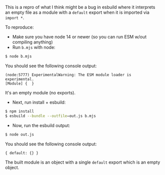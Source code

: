 This is a repro of what I think might be a bug in esbuild where it interprets an empty file as a module with a `default` export when it is imported via `import *`.

To reproduce:

- Make sure you have node 14 or newer (so you can run ESM w/out compiling anything)
- Run `b.mjs` with node:

```sh
$ node b.mjs
```

You should see the following console output:

```log
(node:5777) ExperimentalWarning: The ESM module loader is experimental.
[Module] {  }
```

It's an empty module (no exports).

- Next, run install + esbuild:

```sh
$ npm install
$ esbuild --bundle --outfile=out.js b.mjs
```

- Now, run the esbuild output:

```sh
$ node out.js
```

You should see the following console output:

```log
{ default: {} }
```

The built module is an object with a single `default` export which is an empty object.